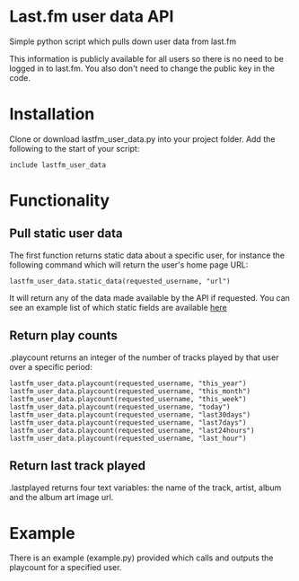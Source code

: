 # Last.fm user data API

Simple python script which pulls down user data from last.fm

This information is publicly available for all users so there is no need to be logged in to last.fm. You also don't need to change the public key in the code.

# Installation

Clone or download lastfm_user_data.py into your project folder.  Add the following to the start of your script:

```include lastfm_user_data```

# Functionality
## Pull static user data

The first function returns static data about a specific user, for instance the following command which will return the user's home page URL:

```lastfm_user_data.static_data(requested_username, "url")```

It will return any of the data made available by the API if requested. You can see an example list of which static fields are available [here](
http://ws.audioscrobbler.com/2.0/?method=user.getinfo&user=test&api_key=079a7d64ea52c358ad4f0afbe2f900b3&format=json)

## Return play counts 

.playcount returns an integer of the number of tracks played by that user over a specific period:

```lastfm_user_data.playcount(requested_username, "") # this defaults to forever
lastfm_user_data.playcount(requested_username, "this_year")
lastfm_user_data.playcount(requested_username, "this_month")
lastfm_user_data.playcount(requested_username, "this_week")
lastfm_user_data.playcount(requested_username, "today")
lastfm_user_data.playcount(requested_username, "last30days")
lastfm_user_data.playcount(requested_username, "last7days")
lastfm_user_data.playcount(requested_username, "last24hours")
lastfm_user_data.playcount(requested_username, "last_hour")
```

## Return last track played

.lastplayed returns four text variables: the name of the track, artist, album and the album art image url.

# Example

There is an example (example.py) provided which calls and outputs the playcount for a specified user.
